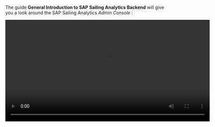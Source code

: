 The guide **General Introduction to SAP Sailing Analytics Backend** will give you a look around the SAP Sailing Analytics *Admin Console* :

<video controls="true" width="640" src="https://sapsailing-documentation.s3-eu-west-1.amazonaws.com/adminconsole/ALookAroundAdminConsole.mp4" type="video/mp4">
  Your browser does not support the video tag.
</video>
